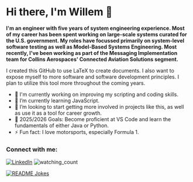 # Hi there, I'm Willem 👋 


**I'm an engineer with five years of system engineering experience. Most of my career has been spent working on large-scale systems curated for the U.S. government. My roles have focussed primarily on system-level software testing as well as Model-Based Systems Engineering. Most recently, I've been working as part of the Messaging Implementation team for Collins Aerospaces' Connected Aviation Solutions segment.**

I created this GitHub to use LaTeX to create documents. I also want to expose myself to more software and software development principles. I plan to utilize this tool more throughout the coming years. 

- 🔭 I'm currently working on improving my scripting and coding skills.
- 🌱 I’m currently learning JavaScript.
- 👯 I’m looking to start getting more involved in projects like this, as well as use it as a tool for career growth.
- 🥅 2025/2026 Goals: Become proficient at VS Code and learn the fundamentals of either Java or Python.
- ⚡ Fun fact: I love motorsports, especially Formula 1.

### Connect with me:

<a href="https://www.linkedin.com/in/willem-elsdon/" target="_blank"><img src="https://img.shields.io/badge/LinkedIn-%230077B5.svg?&style=flat-square&logo=linkedin&logoColor=white" alt="LinkedIn"></a>
<img src="https://komarev.com/ghpvc/?username=welsdon&color=brightgreen" alt="watching_count" />


<a href="https://readme-jokes.vercel.app"><img align="center" src="https://readme-jokes.vercel.app/api" alt="README Jokes"></a>



